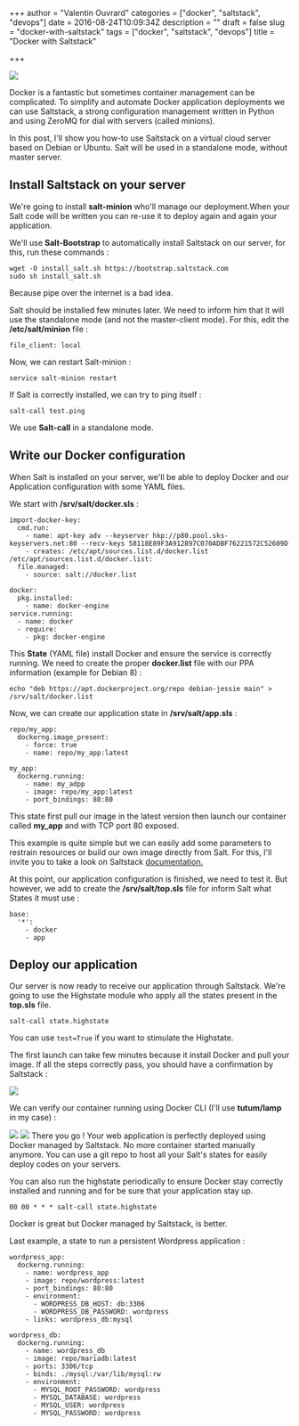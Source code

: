 +++
author = "Valentin Ouvrard"
categories = ["docker", "saltstack", "devops"]
date = 2016-08-24T10:09:34Z
description = ""
draft = false
slug = "docker-with-saltstack"
tags = ["docker", "saltstack", "devops"]
title = "Docker with Saltstack"

+++


![](/content/images/2016/08/docker-salt-banner.png)

Docker is a fantastic but sometimes container management can be complicated. To simplify and automate Docker application deployments we can use Saltstack, a strong configuration management written in Python and using ZeroMQ for dial with servers (called minions).

In this post, I'll show you how-to use Saltstack on a virtual cloud server based on Debian or Ubuntu. Salt will be used in a standalone mode, without master server. 

## Install Saltstack on your server
We're going to install **salt-minion** who'll manage our deployment.When your Salt code will be written you can re-use it to deploy again and again your application.

We'll use **Salt-Bootstrap** to automatically install Saltstack on our server, for this, run these commands :
```language-bash
wget -O install_salt.sh https://bootstrap.saltstack.com
sudo sh install_salt.sh
```

Because pipe over the internet is a bad idea. 


Salt should be installed few minutes later. We need to inform him that it will use the standalone mode (and not the master-client mode). For this, edit the **/etc/salt/minion** file :
```language-bash
file_client: local
```

Now, we can restart Salt-minion :
```language-bash
service salt-minion restart
```

If Salt is correctly installed, we can try to ping itself :
```language-bash
salt-call test.ping
```
We use **Salt-call** in a standalone mode.
## Write our Docker configuration

When Salt is installed on your server, we'll be able to deploy Docker and our Application configuration with some YAML files. 

We start with **/srv/salt/docker.sls** :
```language-yaml
import-docker-key:
  cmd.run:
    - name: apt-key adv --keyserver hkp://p80.pool.sks-keyservers.net:80 --recv-keys 58118E89F3A912897C070ADBF76221572C52609D
    - creates: /etc/apt/sources.list.d/docker.list
/etc/apt/sources.list.d/docker.list:
  file.managed:
    - source: salt://docker.list

docker:
  pkg.installed:
    - name: docker-engine
service.running:
  - name: docker
  - require:
    - pkg: docker-engine
```

This **State** (YAML file) install Docker and ensure the service is correctly running. We need to create the proper **docker.list** file with our PPA information (example for Debian 8) :

```language-bash
echo "deb https://apt.dockerproject.org/repo debian-jessie main" > /srv/salt/docker.list
```

Now, we can create our application state in **/srv/salt/app.sls** :

```language-yaml
repo/my_app:
  dockerng.image_present:
    - force: true
    - name: repo/my_app:latest

my_app:
  dockerng.running:
    - name: my_adpp
    - image: repo/my_app:latest
    - port_bindings: 80:80
```

This state first pull our image in the latest version then launch our container called **my_app** and with TCP port 80 exposed. 

This example is quite simple but we can easily add some parameters to restrain resources or build our own image directly from Salt.
For this, I'll invite you to take a look on Saltstack [documentation.](https://docs.saltstack.com/en/latest/ref/states/all/salt.states.dockerng.html)

At this point, our application configuration is finished, we need to test it. But however, we add to create the **/srv/salt/top.sls** file for inform Salt what States it must use :

```language-yaml
base:  
  '*':
    - docker
    - app
```

## Deploy our application
Our server is now ready to receive our application through Saltstack. 
We're going to use the Highstate module who apply all the states present in the **top.sls** file. 

```language-bash
salt-call state.highstate
```

You can use `test=True` if you want to stimulate the Highstate. 

The first launch can take few minutes because it install Docker and pull your image. If all the steps correctly pass, you should have a confirmation by Saltstack :

![](/content/images/2016/08/salt-docker-launch.png)

We can verify our container running using Docker CLI (I'll use **tutum/lamp** in my case) :

![](/content/images/2016/08/docker-ps-tutum.png)
![](/content/images/2016/08/salt-tutum-docker.png)
There you go ! Your web application is perfectly deployed using Docker managed by Saltstack. No more container started manually anymore. 
You can use a git repo to host all your Salt's states for easily deploy codes on your servers.

You can also run the highstate periodically to ensure Docker stay correctly installed and running and for be sure that your application stay up. 

```language-bash
00 00 * * * salt-call state.highstate
```

Docker is great but Docker managed by Saltstack, is better. 

Last example, a state to run a persistent Wordpress application : 

```language-yaml
wordpress_app:
  dockerng.running:
    - name: wordpress_app
    - image: repo/wordpress:latest
    - port_bindings: 80:80
    - environment:
      - WORDPRESS_DB_HOST: db:3306
      - WORDPRESS_DB_PASSWORD: wordpress
    - links: wordpress_db:mysql

wordpress_db:
  dockerng.running:
    - name: wordpress_db
    - image: repo/mariadb:latest
    - ports: 3306/tcp    
    - binds: ./mysql:/var/lib/mysql:rw
    - environment:
      - MYSQL_ROOT_PASSWORD: wordpress
      - MYSQL_DATABASE: wordpress
      - MYSQL_USER: wordpress
      - MYSQL_PASSWORD: wordpress
```

